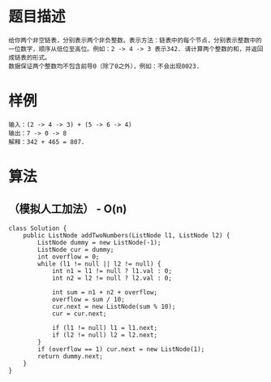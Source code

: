 # 题目描述
	给你两个非空链表，分别表示两个非负整数。表示方法：链表中的每个节点，分别表示整数中的一位数字，顺序从低位至高位。例如：2 -> 4 -> 3 表示342. 请计算两个整数的和，并返回成链表的形式。
	数据保证两个整数均不包含前导0（除了0之外），例如：不会出现0023.

# 样例
	输入：(2 -> 4 -> 3) + (5 -> 6 -> 4)
	输出：7 -> 0 -> 8
	解释：342 + 465 = 807.

# 算法
## （模拟人工加法） - O(n)
```
class Solution {
	public ListNode addTwoNumbers(ListNode l1, ListNode l2) {
		ListNode dummy = new ListNode(-1);
		ListNode cur = dummy;
		int overflow = 0;
		while (l1 != null || l2 != null) {
			int n1 = l1 != null ? l1.val : 0;
			int n2 = l2 != null ? l2.val : 0;

			int sum = n1 + n2 + overflow;
			overflow = sum / 10;
			cur.next = new ListNode(sum % 10);
			cur = cur.next;

			if (l1 != null) l1 = l1.next;
			if (l2 != null) l2 = l2.next;
		}
		if (overflow == 1) cur.next = new ListNode(1);
		return dummy.next;
	}
}
```
